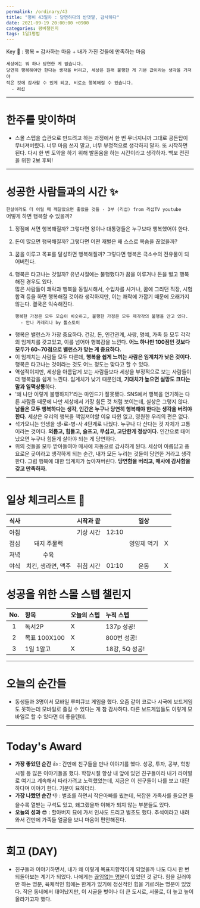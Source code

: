 ```yaml
---
permalink: /ordinary/43
title: "평비 43일차 : 당연하다의 반댓말, 감사하다"
date: 2021-09-19 20:00:00 +0900
categories: 평비챌린지
tags: 1일1평범
---  
```

Key 🔑 : 행복 = 감사하는 마음 + 내가 가진 것들에 만족하는 마음  
```
세상에는 뭐 하나 당연한 게 없습니다.
당연히 행복해야만 한다는 생각을 버리고, 세상은 원래 불행한 게 기본 값이라는 생각을 가져야
작은 것에 감사할 수 있게 되고, 비로소 행복해질 수 있습니다.
  - 리섭
```

---
# 한주를 맞이하며
- 스몰 스텝을 습관으로 만드려고 하는 과정에서 한 번 무너지니까 그대로 공든탑이 무너져버렸다. 너무 마음 쓰지 말고, 너무 부정적으로 생각하지 말자. 또 시작하면 된다. 다시 한 번 도약을 하기 위해 발돋움을 하는 시간이라고 생각하자. 백보 전진을 위한 2보 후퇴!  

---
# 성공한 사람들과의 시간 ✨
`한살이라도 더 어릴 때 깨달았으면 좋았을 것들 - 3부 (리섭) from 리섭TV youtube`  
어떻게 하면 행복할 수 있을까?
1. 정점에 서면 행복해질까? 그렇다면 왕이나 대통령들은 누구보다 행복했어야 한다.  
2. 돈이 많으면 행복해질까? 그렇다면 어떤 재벌은 왜 스스로 목숨을 끊었을까?  
3. 꿈을 이루고 목표를 달성하면 행복해질까? 그렇다면 행복은 극소수의 전유물이 되어버린다.  
4. 행복은 타고나는 것일까? 유년시절에는 불행했다가 꿈을 이루거나 돈을 벌고 행복해진 경우도 있다.  
많은 사람들이 쾌락과 행복을 동일시해서, 수입차를 사거나, 꿈에 그리던 직장, 시험 합격 등을 하면 행복해질 것이라 생각하지만, 이는 쾌락에 가깝기 때문에 오래가지 않는다. 결국은 익숙해진다.  

    ```
    행복한 가정은 모두 모습이 비슷하고, 불행한 가정은 모두 제각각의 불행을 안고 있다.
      - 안나 카레리나 by 톨스토이
    ```

- 행복은 밸런스가 가장 중요하다. 건강, 돈, 인간관계, 사랑, 명예, 가족 등 모두 각각의 임계치를 갖고있고, 이를 넘어야 행복감을 느낀다. **어느 하나만 100점인 것보다 모두가 60~70점으로 밸런스가 맞는 게 중요하다.**  
- 이 임계치는 사람들 모두 다른데, **행복을 쉽게 느끼는 사람은 임계치가 낮은 것이다.** 행복은 타고나는 것이라는 것도 어느 정도는 맞다고 할 수 있다.  
- 역설적이지만, 세상을 아름답게 보는 사람들보다 세상을 부정적으로 보는 사람들이 더 행복감을 쉽게 느낀다. 임계치가 낮기 때문인데, **기대치가 높으면 실망도 크다는 말과 일맥상통**하다.  
- '왜 나만 이렇게 불행하지?'라는 마인드가 잘못됐다. SNS에서 행복을 연기하는 다른 사람들 때문에 나만 세상에서 가장 힘든 것 처럼 보이는데, 실상은 그렇지 않다. **남들은 모두 행복하다는 생각, 인간은 누구나 당연히 행복해야 한다는 생각을 버려야 한다.** 세상은 우리의 행복을 책임져야할 이유 따윈 없고, 영원한 우리의 편은 없다.  
- 석가모니는 인생을 생-로-병-사 4단계로 나눴다. 누구나 다 산다는 것 자체가 고통이라는 것이다. **외롭고, 힘들고, 슬프고, 무섭고, 고단한게 정상이다.** 인간으로 태어났으면 누구나 힘들게 살아야 되는 게 당연하다.  
- 위의 것들을 모두 받아들여야 매사에 자동으로 감사하게 된다. 세상이 아릅답고 풍요로운 곳이라고 생각하게 되는 순간, 내가 모든 누리는 것들이 당연한 거라고 생각한다. 그럼 행복에 대한 임계치가 높아져버린다. **당연함을 버리고, 매사에 감사함을 갖고 만족하자.**  

---
# 일상 체크리스트 📃

| 식사 |  | 시작과 끝 |  | 일상 |  |
|:----:|:----:|:----:|:----:|:----:|:----:|
| 아침 |  | 기상 시간 | 12:10 |  |  |
| 점심 | 돼지 주물럭 |  |  | 영양제 먹기 | X |
| 저녁 | 수육 |  |  |  |  |
| 야식 | 치킨, 생라면, 맥주 | 취침 시간 | 01:10 | 운동 | X |

# 성공을 위한 스몰 스텝 챌린지

| No. | 항목 | 오늘의 스텝 | 누적 스텝 |
|:----:|:----|:----|:----|
| 1 | 독서2P | X | 137p 성공! |
| 2 | 목표 100X100 | X | 800번 성공! |
| 3 | 1일 1알고 | X | 18강, 5Q 성공! |

---
# 오늘의 순간들
- 동생들과 3명이서 모바일 루미큐브 게임을 했다. 요즘 같이 코로나 시국에 보드게임도 못하는데 모바일로 즐길 수 있다는 게 참 감사하다. 다른 보드게임들도 이렇게 모바일로 할 수 있다면 더 좋을텐데.  

---
# Today's Award
- **가장 좋았던 순간** 👍 : 간만에 친구들을 만나 이야기를 했다. 성공, 투자, 공부, 학창시절 등 많은 이야기들을 했다. 학창시절 항상 내 앞에 있던 친구들이라 내가 라이벌로 여기고 계속해서 따라가려고 노력했었는데, 지금은 이 친구들이 나를 보고 대단하다며 이야기 한다. 기분이 묘하더라.  
- **가장 나빴던 순간** 👎 : 벌초를 하면서 작은아빠를 뵜는데, 복잡한 가족사를 들으면 들을수록 열받는 구석도 있고, 왜그랬을까 이해가 되지 않는 부분들도 있다.  
- **오늘의 성과** 😎 : 할아버지 묘에 가서 인사도 드리고 벌초도 했다. 추석이라고 내려와서 간만에 가족들 얼굴을 보니 마음이 편안해진다.  

---
# 회고 (DAY)
- 친구들과 이야기하면서, 내가 왜 이렇게 목표지향적이게 되었을까 나도 다시 한 번 되돌아보는 계기가 되었다. 나에게는 [끊임없는 명분](https://rlaghdcjf12.github.io/ordinary/16)이 있었던 것 같다. 힘을 길러야만 하는 명분, 육체적인 힘에는 한계가 있기에 정신적인 힘을 기르려는 명분이 있었다. 작은 동네에서 태어났지만, 이 시골을 벗어나 더 큰 도시로, 서울로, 더 높고 높이 올라가고자 했다.  